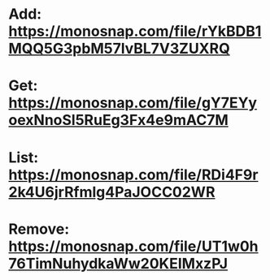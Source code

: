 # Add: https://monosnap.com/file/rYkBDB1MQQ5G3pbM57lvBL7V3ZUXRQ
# Get: https://monosnap.com/file/gY7EYyoexNnoSl5RuEg3Fx4e9mAC7M
# List: https://monosnap.com/file/RDi4F9r2k4U6jrRfmlg4PaJOCC02WR
# Remove: https://monosnap.com/file/UT1w0h76TimNuhydkaWw20KEIMxzPJ
